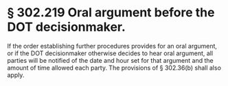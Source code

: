 # § 302.219   Oral argument before the DOT decisionmaker.

If the order establishing further procedures provides for an oral argument, or if the DOT decisionmaker otherwise decides to hear oral argument, all parties will be notified of the date and hour set for that argument and the amount of time allowed each party. The provisions of § 302.36(b) shall also apply. 




